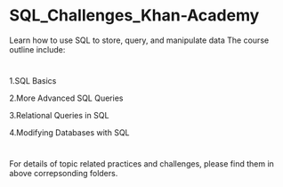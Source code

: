 # SQL_Challenges_Khan-Academy
Learn how to use SQL to store, query, and manipulate data
The course outline include:
#
1.SQL Basics

2.More Advanced SQL Queries

3.Relational Queries in SQL

4.Modifying Databases with SQL
#
For details of topic related practices and challenges, please find them in above correpsonding folders.
